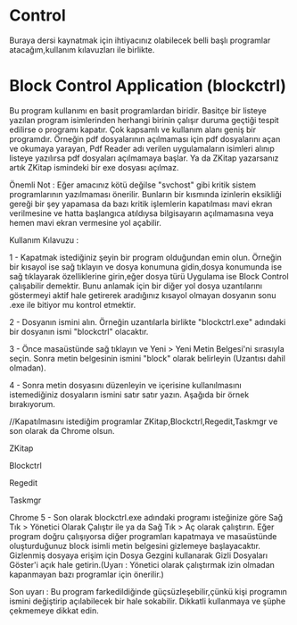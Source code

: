 # Control
Buraya dersi kaynatmak için ihtiyacınız olabilecek belli başlı programlar atacağım,kullanım kılavuzları ile birlikte.


# Block Control Application (blockctrl)
Bu program kullanımı en basit programlardan biridir. Basitçe bir listeye yazılan program isimlerinden herhangi birinin çalışır duruma geçtiği tespit edilirse o programı kapatır. Çok kapsamlı ve kullanım alanı geniş bir programdır. Örneğin pdf dosyalarının açılmaması için pdf dosyalarını açan ve okumaya yarayan, Pdf Reader adı verilen uygulamaların isimleri alınıp listeye yazılırsa pdf dosyaları açılmamaya başlar. Ya da ZKitap yazarsanız artık ZKitap ismindeki bir exe dosyası açılmaz. 


Önemli Not : Eğer amacınız kötü değilse "svchost" gibi kritik sistem programlarının yazılmaması önerilir. Bunların bir kısmında izinlerin eksikliği gereği bir şey yapamasa da bazı kritik işlemlerin kapatılması mavi ekran verilmesine ve hatta başlangıca atıldıysa bilgisayarın açılmamasına veya hemen mavi ekran vermesine yol açabilir.

Kullanım Kılavuzu : 


1 - Kapatmak istediğiniz şeyin bir program olduğundan emin olun. Örneğin bir kısayol ise sağ tıklayın ve dosya konumuna gidin,dosya konumunda ise sağ tıklayarak özelliklerine girin,eğer dosya türü Uygulama ise Block Control çalışabilir demektir. Bunu anlamak için bir diğer yol dosya uzantılarını göstermeyi aktif hale getirerek aradığınız kısayol olmayan dosyanın sonu .exe ile bitiyor mu kontrol etmektir.

2 - Dosyanın ismini alın. Örneğin uzantılarla birlikte "blockctrl.exe"  adındaki bir dosyanın ismi "blockctrl" olacaktır. 

3 - Önce masaüstünde sağ tıklayın ve Yeni > Yeni Metin Belgesi'ni sırasıyla seçin. Sonra metin belgesinin ismini "block" olarak belirleyin (Uzantısı dahil olmadan).

4 - Sonra metin dosyasını düzenleyin ve içerisine kullanılmasını istemediğiniz dosyaların ismini satır satır yazın. Aşağıda bir örnek bırakıyorum.

//Kapatılmasını istediğim programlar ZKitap,Blockctrl,Regedit,Taskmgr ve son olarak da Chrome olsun.

ZKitap

Blockctrl

Regedit

Taskmgr

Chrome
5 - Son olarak blockctrl.exe adındaki programı isteğinize göre Sağ Tık > Yönetici Olarak Çalıştır ile ya da Sağ Tık > Aç olarak çalıştırın. Eğer program doğru çalışıyorsa diğer programları kapatmaya ve masaüstünde oluşturduğunuz block isimli metin belgesini gizlemeye başlayacaktır. Gizlenmiş dosyaya erişim için Dosya Gezgini kullanarak Gizli Dosyaları Göster'i açık hale getirin.(Uyarı : Yönetici olarak çalıştırmak izin olmadan kapanmayan bazı programlar için önerilir.)


Son uyarı : Bu program farkedildiğinde güçsüzleşebilir,çünkü kişi programın ismini değiştirip açılabilecek bir hale sokabilir. Dikkatli kullanmaya ve şüphe çekmemeye dikkat edin.

